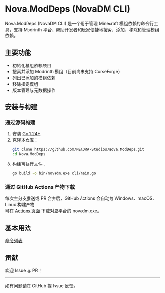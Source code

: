 # Nova.ModDeps (NovaDM CLI)

Nova.ModDeps (NovaDM CLI) 是一个用于管理 Minecraft 模组依赖的命令行工具，支持 Modrinth 平台，帮助开发者和玩家便捷地搜索、添加、移除和管理模组依赖。

## 主要功能

-   初始化模组依赖项目
-   搜索并添加 Modrinth 模组（目前尚未支持 CurseForge）
-   列出已添加的模组依赖
-   移除指定模组
-   版本管理与元数据操作

## 安装与构建

### 通过源码构建

1. 安装 [Go 1.24+](https://go.dev/dl/)
2. 克隆本仓库：
    ```bash
    git clone https://github.com/NEXORA-Studios/Nova.ModDeps.git
    cd Nova.ModDeps
    ```
3. 构建可执行文件：
    ```bash
    go build -o bin/novadm.exe cli/main.go
    ```

### 通过 GitHub Actions 产物下载

每次主分支推送或 PR 合并后，GitHub Actions 会自动为 Windows、macOS、Linux 构建产物\
可在 [Actions 页面](https://github.com/你的用户名/Nova.ModDeps/actions) 下载对应平台的 novadm.exe。

## 基本用法

[命令列表](./docs/Commands.md)

## 贡献

欢迎 Issue 与 PR！

---

如有问题请在 GitHub 提 Issue 反馈。
